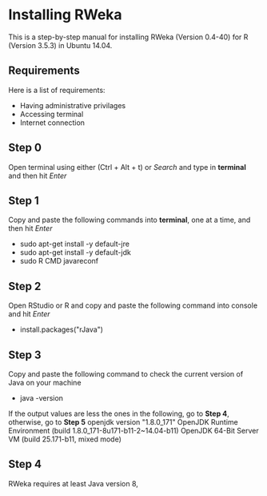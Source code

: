 # Installing RWeka
This is a step-by-step manual for installing RWeka (Version 0.4-40) for R (Version 3.5.3) in Ubuntu 14.04. 

## Requirements
Here is a list of requirements:
 - Having administrative privilages
 - Accessing terminal
 - Internet connection

## Step 0
Open terminal using either (Ctrl + Alt + t) or *Search* and type in **terminal** and then hit *Enter*

## Step 1
Copy and paste the following commands into **terminal**, one at a time, and then hit *Enter*
 - sudo apt-get install -y default-jre
 - sudo apt-get install -y default-jdk
 - sudo R CMD javareconf
 
## Step 2
Open RStudio or R and copy and paste the following command into console and hit *Enter*
 - install.packages("rJava")
 
## Step 3
Copy and paste the following command to check the current version of Java on your machine
 - java -version
 
If the output values are less the ones in the following, go to **Step 4**, otherwise, go to **Step 5** 
 openjdk version "1.8.0_171"
 OpenJDK Runtime Environment (build 1.8.0_171-8u171-b11-2~14.04-b11)
 OpenJDK 64-Bit Server VM (build 25.171-b11, mixed mode)

## Step 4 
RWeka requires at least Java version 8, 

